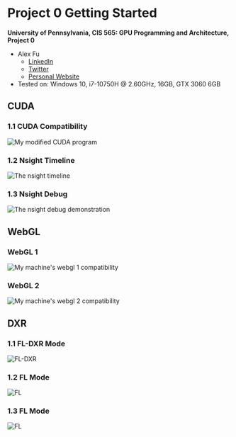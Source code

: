 Project 0 Getting Started
====================

**University of Pennsylvania, CIS 565: GPU Programming and Architecture, Project 0**

* Alex Fu
  * [LinkedIn](https://www.linkedin.com/in/alex-fu-b47b67238/)
  * [Twitter](https://twitter.com/AlexFu8304)
  * [Personal Website](https://thecger.com/)
* Tested on: Windows 10, i7-10750H @ 2.60GHz, 16GB, GTX 3060 6GB

## CUDA

### 1.1 CUDA Compatibility

![My modified CUDA program](images/cuda.png)

### 1.2 Nsight Timeline

![The nsight timeline](images/nsight-timeline.png)

### 1.3 Nsight Debug

![The nsight debug demonstration](images/nsight-debug.png)

## WebGL

### WebGL 1

![My machine's webgl 1 compatibility](images/WebGL-Report.png)

### WebGL 2

![My machine's webgl 2 compatibility](images/WebGL2-Report.png)

## DXR

### 1.1 FL-DXR Mode

![FL-DXR](images/fl-dxr.png)

### 1.2 FL Mode

![FL](images/fl.png)

### 1.3 FL Mode

![FL](images/fl-dxr.png)